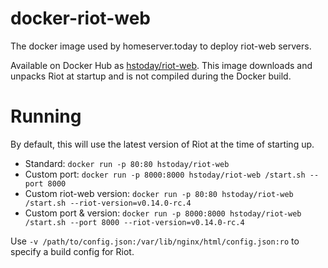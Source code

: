 # docker-riot-web

The docker image used by homeserver.today to deploy riot-web servers.

Available on Docker Hub as [hstoday/riot-web](https://hub.docker.com/r/hstoday/riot-web/). This image downloads and unpacks Riot at startup and is not
compiled during the Docker build.

# Running

By default, this will use the latest version of Riot at the time of starting up.

* Standard: `docker run -p 80:80 hstoday/riot-web`
* Custom port: `docker run -p 8000:8000 hstoday/riot-web /start.sh --port 8000`
* Custom riot-web version: `docker run -p 80:80 hstoday/riot-web /start.sh --riot-version=v0.14.0-rc.4`
* Custom port & version: `docker run -p 8000:8000 hstoday/riot-web /start.sh --port 8000 --riot-version=v0.14.0-rc.4`

Use `-v /path/to/config.json:/var/lib/nginx/html/config.json:ro` to specify a build config for Riot.
